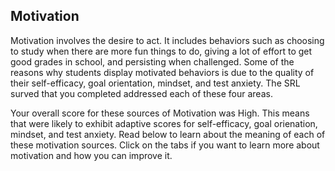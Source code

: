 ## Motivation

Motivation involves the desire to act. It includes behaviors such as choosing to study when there are more fun things to do, giving a lot of effort to get good grades in school, and persisting when challenged. Some of the reasons why students display motivated behaviors is due to the quality of their self-efficacy, goal orientation, mindset, and test anxiety. The SRL surved that you completed addressed each of these four areas. 

Your overall score for these sources of Motivation was High. This means that were likely to exhibit adaptive scores for self-efficacy, goal orienation, mindset, and test anxiety. Read below to learn about the meaning of each of these motivation sources. Click on the tabs if you want to learn more about motivation and how you can improve it.
